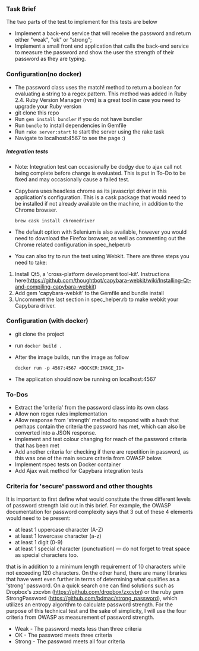 ### Task Brief
The two parts of the test to implement for this tests are below
- Implement a back-end service that will receive the password and return either "weak", "ok" or "strong";
- Implement a small front end application that calls the back-end service to measure the password and show the user the strength of their password as they are typing.

### Configuration(no docker)
- The password class uses the match! method to return a boolean for evaluating a string to a regex pattern. This method was added in Ruby 2.4. Ruby Version Manager (rvm) is a great tool in case you need to upgrade your Ruby version
- git clone this repo
- Run `gem install bundler` if you do not have bundler
- Run `bundle` to install dependencies in Gemfile
- Run `rake server:start` to start the server using the rake task
- Navigate to localhost:4567 to see the page :)

##### Integration tests
- Note: Integration test can occasionally be dodgy due to ajax call not being complete before change is evaluated. This is put in To-Do to be fixed and may occasionally cause a failed test.
- Capybara uses headless chrome as its javascript driver in this application's configuration. This is a cask package that would need to be installed if not already available on the machine, in addition to the Chrome browser.

  `brew cask install chromedriver`
- The default option with Selenium is also available, however you would need to download the Firefox browser, as well as commenting out the Chrome related configuration in spec_helper.rb

- You can also try to run the test using Webkit. There are three steps you need to take:


1. Install Qt5, a 'cross-platform development tool-kit'. Instructions here(https://github.com/thoughtbot/capybara-webkit/wiki/Installing-Qt-and-compiling-capybara-webkit)
2. Add gem 'capybara-webkit' to the Gemfile and bundle install
3. Uncomment the last section in spec_helper.rb to make webkit your Capybara driver.

### Configuration (with docker)
- git clone the project
- run `docker build .`
- After the image builds, run the image as follow

  `docker run -p 4567:4567 <DOCKER:IMAGE_ID>`
- The application should now be running on localhost:4567

### To-Dos
- Extract the 'criteria' from the password class into its own class
- Allow non regex rules implementation
- Allow response from 'strength' method to respond with a hash that perhaps contain the criteria the password has met, which can also be converted into a JSON response.
- Implement and test colour changing for reach of the password criteria that has been met
- Add another criteria for checking if there are repetition in password, as this was one of the main secure criteria from OWASP below.
- Implement rspec tests on Docker container
- Add Ajax wait method for Capybara integration tests

### Criteria for 'secure' password and other thoughts

It is important to first define what would constitute the three different levels of password strength laid out in this brief. For example, the OWASP documentation for password complexity says that 3 out of these 4 elements would need to be present:
- at least 1 uppercase character (A-Z)
- at least 1 lowercase character (a-z)
- at least 1 digit (0-9)
- at least 1 special character (punctuation) — do not forget to treat space as special characters too.

that is in addition to a minimum length requirement of 10 characters while not exceeding 120 characters.
On the other hand, there are many libraries that have went even further in terms of determining what qualifies as a 'strong' password. On a quick search one can find solutions such as Dropbox's zxcvbn (https://github.com/dropbox/zxcvbn) or the ruby gem StrongPassword (https://github.com/bdmac/strong_password), which utilizes an entropy algorithm to calculate password strength. For the purpose of this technical test and the sake of simplicity, I will use the four criteria from OWASP as measurement of password strength.

- Weak - The password meets less than three criteria
- OK - The password meets three criteria
- Strong - The password meets all four criteria

